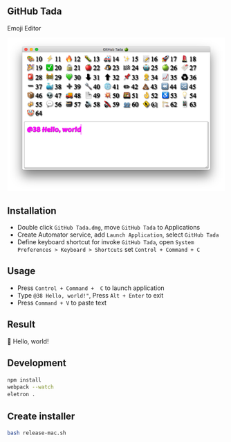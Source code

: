 ## GitHub Tada

Emoji Editor

![](images/screen.png)

## Installation

- Double click `GitHub Tada.dmg`, move `GitHub Tada` to Applications
- Create Automator service, add `Launch Application`, select `GitHub Tada`
- Define keyboard shortcut for invoke `GitHub Tada`, open `System Preferences > Keyboard > Shortcuts` set `Control + Command + C`

## Usage

- Press `Control + Command +  C` to launch application
- Type `@38 Hello, world!"`, Press `Alt + Enter` to exit
- Press `Command + V` to paste text

## Result

🐳 Hello, world!

## Development

```bash
npm install
webpack --watch
eletron .
```

## Create installer

```bash
bash release-mac.sh
```